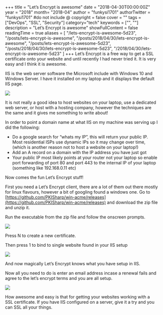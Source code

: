 +++
title = "Let’s Encrypt is awesome"
date = "2018-04-30T00:00:00Z"
year = "2018"
month= "2018-04"
author = "funkysi1701"
authorTwitter = "funkysi1701" #do not include @
copyright = false
cover = ""
tags = ["DevOps", "SSL", "Security"]
category="tech"
keywords = ["", ""]
description = "Let’s Encrypt is awesome"
showFullContent = false
readingTime = true
aliases = [
    "/lets-encrypt-is-awesome-5d23",
    "/posts/lets-encrypt-is-awesome",
    "/posts/2018/04/30/lets-encrypt-is-awesome",
    "/posts/lets-encrypt-is-awesome-5d23",
    "/posts/2018/04/30/lets-encrypt-is-awesome-5d23",
    "/2018/04/30/lets-encrypt-is-awesome-5d23"
]
+++
Let’s Encrypt is a free way to get a SSL certificate onto your website and until recently I had never tried it. It is very easy and I think it is awesome.

IIS is the web server software the Microsoft include with Windows 10 and Windows Server. I have it installed on my laptop and it displays the default IIS page.

![](https://storageaccountblog9f5d.blob.core.windows.net/blazor/wp-content/uploads/2018/04/iis.jpg?resize=768%2C464&ssl=1)

It is not really a good idea to host websites on your laptop, use a dedicated web server, or host with a hosting company, however the techniques are the same and it gives me something to write about!

In order to point a domain name at what IIS on my machine was serving up I did the following:

- Do a google search for “whats my IP”, this will return your public IP. Most residential ISPs use dynamic IPs so it may change over time, (which is another reason not to host a website on your laptop!)
- Add an A record on a domain with the IP address you have just got
- Your public IP most likely points at your router not your laptop so enable port forwarding of port 80 and port 443 to the internal IP of your laptop (something like 192.168.0.11 etc)

Now comes the fun Let’s Encrypt stuff!

First you need a Let’s Encrypt client, there are a lot of them out there mostly for linux flavours, however a bit of googling found a windows one. Go to [https://github.com/PKISharp/win-acme/releases](https://github.com/PKISharp/win-acme/releases) and download the zip file and unzip it.

Run the executable from the zip file and follow the onscreen prompts.

![](https://storageaccountblog9f5d.blob.core.windows.net/blazor/wp-content/uploads/2018/04/letsencrypt.jpg?resize=768%2C480&ssl=1)

Press N to create a new certificate.

Then press 1 to bind to single website found in your IIS setup

![](https://storageaccountblog9f5d.blob.core.windows.net/blazor/wp-content/uploads/2018/04/letsencrypt2.jpg?resize=768%2C686&ssl=1)

And now magically Let’s Encrypt knows what you have setup in IIS.

Now all you need to do is enter an email address incase a renewal fails and agree to the let’s encrypt terms and you are all setup.

![](https://storageaccountblog9f5d.blob.core.windows.net/blazor/wp-content/uploads/2018/04/letsencrypt3.jpg?resize=768%2C920&ssl=1)

How awesome and easy is that for getting your websites working with a SSL certificate. If you have IIS configured on a server, give it a try and you can SSL all your things.